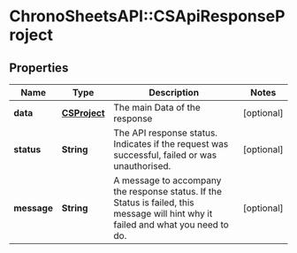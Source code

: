 # ChronoSheetsAPI::CSApiResponseProject

## Properties
Name | Type | Description | Notes
------------ | ------------- | ------------- | -------------
**data** | [**CSProject**](CSProject.md) | The main Data of the response | [optional] 
**status** | **String** | The API response status. Indicates if the request was successful, failed or was unauthorised. | [optional] 
**message** | **String** | A message to accompany the response status.  If the Status is failed, this message will hint why it failed and what you need to do. | [optional] 


